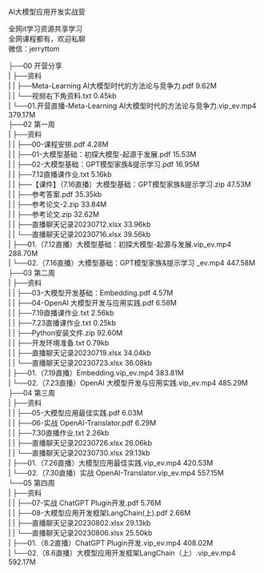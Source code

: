 AI大模型应用开发实战营

全网it学习资源共享学习<br>全网课程都有，欢迎私聊<br>微信：jerryttom<br>

├──00 开营分享<br> | ├──资料<br> | | ├──Meta-Learning AI大模型时代的方法论与竞争力.pdf 9.62M<br> | | └──视频右下角资料.txt 0.45kb<br> | └──01.开营直播-Meta-Learning AI大模型时代的方法论与竞争力.vip_ev.mp4 379.17M<br> ├──02 第一周<br> | ├──资料<br> | | ├──00-课程安排.pdf 4.28M<br> | | ├──01-大模型基础：初探大模型-起源于发展.pdf 15.53M<br> | | ├──02-大模型基础：GPT模型家族&amp;提示学习.pdf 16.95M<br> | | ├──7.12直播课作业.txt 5.16kb<br> | | ├──【课件】（7.16直播）大模型基础：GPT模型家族&amp;提示学习.zip 47.53M<br> | | ├──参考答案.pdf 35.35kb<br> | | ├──参考论文-2.zip 33.84M<br> | | ├──参考论文.zip 32.62M<br> | | ├──直播聊天记录20230712.xlsx 33.96kb<br> | | └──直播聊天记录20230716.xlsx 39.56kb<br> | ├──01.（7.12直播）大模型基础：初探大模型-起源与发展.vip_ev.mp4 288.70M<br> | └──02.（7.16直播）大模型基础：GPT模型家族&amp;提示学习 _ev.mp4 447.58M<br> ├──03 第二周<br> | ├──资料<br> | | ├──03-大模型开发基础：Embedding.pdf 4.57M<br> | | ├──04-OpenAI 大模型开发与应用实践.pdf 6.58M<br> | | ├──7.19直播课作业.txt 2.56kb<br> | | ├──7.23直播课作业.txt 0.25kb<br> | | ├──Python安装文件.zip 92.60M<br> | | ├──开发环境准备.txt 0.79kb<br> | | ├──直播聊天记录20230719.xlsx 34.04kb<br> | | └──直播聊天记录20230723.xlsx 36.08kb<br> | ├──01.（7.19直播）Embedding.vip_ev.mp4 383.81M<br> | └──02.（7.23直播）OpenAI 大模型开发与应用实践.vip_ev.mp4 485.29M<br> ├──04 第三周<br> | ├──资料<br> | | ├──05-大模型应用最佳实践.pdf 6.03M<br> | | ├──06-实战 OpenAI-Translator.pdf 6.29M<br> | | ├──7.30直播作业.txt 2.26kb<br> | | ├──直播聊天记录20230726.xlsx 26.06kb<br> | | └──直播聊天记录20230730.xlsx 29.13kb<br> | ├──01.（7.26直播）大模型应用最佳实践.vip_ev.mp4 420.53M<br> | └──02.（7.30直播）实战 OpenAI-Translator.vip_ev.mp4 557.15M<br> └──05 第四周<br> | ├──资料<br> | | ├──07-实战 ChatGPT Plugin开发.pdf 5.76M<br> | | ├──08-大模型应用开发框架LangChain(上).pdf 2.66M<br> | | ├──直播聊天记录20230802.xlsx 29.13kb<br> | | └──直播聊天记录20230806.xlsx 25.50kb<br> | ├──01.（8.2直播）ChatGPT Plugin开发.vip_ev.mp4 408.02M<br> | └──02.（8.6直播）大模型应用开发框架LangChain（上）.vip_ev.mp4 592.17M